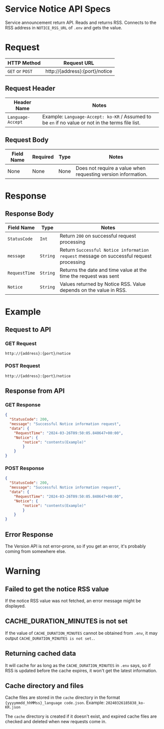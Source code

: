 # Service Notice API Specs
Service announcement return API. Reads and returns RSS. Connects to the RSS address in `NOTICE_RSS_URL` of `.env` and gets the value.

# Request
| HTTP Method | Request URL |
|-------------|-------------|
| `GET` or `POST` | http://{address}:{port}/notice |

## Request Header
| Header Name | Notes |
|-------------|-------|
| `Language-Accept` | Example: `Language-Accept: ko-KR` / Assumed to be `en` if no value or not in the terms file list. |

## Request Body
| Field Name | Required | Type | Notes |
|------------|----------|------|-------|
| None | None | None | Does not require a value when requesting version information. |

# Response
## Response Body
| Field Name | Type | Notes |
|------------|----------|------|
| `StatusCode` | `Int` | Return `200` on successful request processing |
| `message` | `String` | Return `Successful Notice information request` message on successful request processing |
| `RequestTime` | `String` | Returns the date and time value at the time the request was sent |
| `Notice` | `String` | Values returned by Notice RSS. Value depends on the value in RSS. |

# Example
## Request to API
### GET Request
```url
http://{address}:{port}/notice
```

### POST Request
```url
http://{address}:{port}/notice
```

## Response from API
### GET Response
```json
{
  "StatusCode": 200,
  "message": "Successful Notice information request",
  "data": {
    "RequestTime": "2024-03-26T09:50:05.840647+00:00",
    "Notice": {
        "notice": "contents(Example)"
        }
    }
}
```

### POST Response
```json
{
  "StatusCode": 200,
  "message": "Successful Notice information request",
  "data": {
    "RequestTime": "2024-03-26T09:50:05.840647+00:00",
    "Notice": {
        "notice": "contents(Example)"
        }
    }
}
```

## Error Response
The Version API is not error-prone, so if you get an error, it's probably coming from somewhere else.

# Warning
## Failed to get the notice RSS value
If the notice RSS value was not fetched, an error message might be displayed.

## CACHE_DURATION_MINUTES is not set
If the value of `CACHE_DURATION_MINUTES` cannot be obtained from `.env`, it may output `CACHE_DURATION_MINUTES is not set.`.

## Returning cached data
It will cache for as long as the `CACHE_DURATION_MINUTES` in `.env` says, so if RSS is updated before the cache expires, it won't get the latest information.

## Cache directory and files
Cache files are stored in the `cache` directory in the format `{yyyymmdd_hhMMss}_language code.json`. Example: `20240326185838_ko-KR.json`

The `cache` directory is created if it doesn't exist, and expired cache files are checked and deleted when new requests come in.